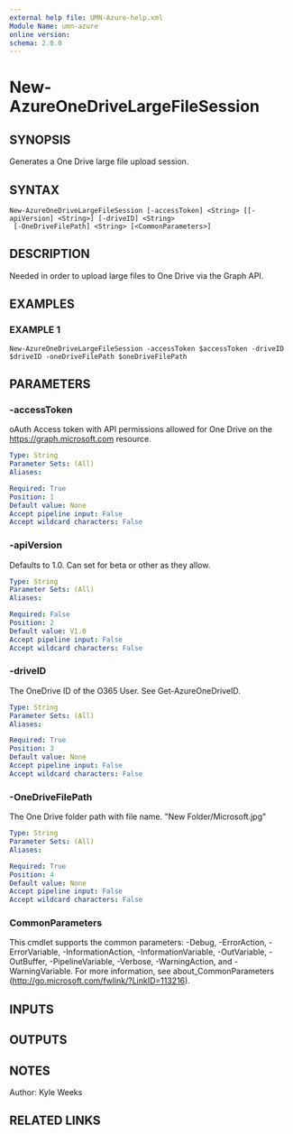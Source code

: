 ```yaml
---
external help file: UMN-Azure-help.xml
Module Name: umn-azure
online version:
schema: 2.0.0
---
```


# New-AzureOneDriveLargeFileSession

## SYNOPSIS
Generates a One Drive large file upload session.

## SYNTAX

```
New-AzureOneDriveLargeFileSession [-accessToken] <String> [[-apiVersion] <String>] [-driveID] <String>
 [-OneDriveFilePath] <String> [<CommonParameters>]
```

## DESCRIPTION
Needed in order to upload large files to One Drive via the Graph API.

## EXAMPLES

### EXAMPLE 1
```
New-AzureOneDriveLargeFileSession -accessToken $accessToken -driveID $driveID -oneDriveFilePath $oneDriveFilePath
```

## PARAMETERS

### -accessToken
oAuth Access token with API permissions allowed for One Drive on the https://graph.microsoft.com resource.

```yaml
Type: String
Parameter Sets: (All)
Aliases:

Required: True
Position: 1
Default value: None
Accept pipeline input: False
Accept wildcard characters: False
```

### -apiVersion
Defaults to 1.0.
Can set for beta or other as they allow.

```yaml
Type: String
Parameter Sets: (All)
Aliases:

Required: False
Position: 2
Default value: V1.0
Accept pipeline input: False
Accept wildcard characters: False
```

### -driveID
The OneDrive ID of the O365 User.
See Get-AzureOneDriveID.

```yaml
Type: String
Parameter Sets: (All)
Aliases:

Required: True
Position: 3
Default value: None
Accept pipeline input: False
Accept wildcard characters: False
```

### -OneDriveFilePath
The One Drive folder path with file name.
"New Folder/Microsoft.jpg"

```yaml
Type: String
Parameter Sets: (All)
Aliases:

Required: True
Position: 4
Default value: None
Accept pipeline input: False
Accept wildcard characters: False
```

### CommonParameters
This cmdlet supports the common parameters: -Debug, -ErrorAction, -ErrorVariable, -InformationAction, -InformationVariable, -OutVariable, -OutBuffer, -PipelineVariable, -Verbose, -WarningAction, and -WarningVariable.
For more information, see about_CommonParameters (http://go.microsoft.com/fwlink/?LinkID=113216).

## INPUTS

## OUTPUTS

## NOTES
Author: Kyle Weeks

## RELATED LINKS
